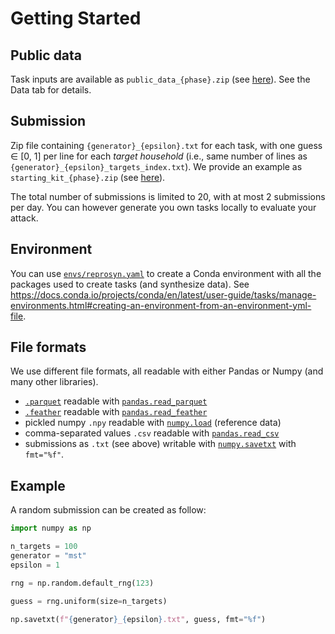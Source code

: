 # Getting Started

## Public data

Task inputs are available as `public_data_{phase}.zip` (see [here](https://github.com/snake-challenge/snake1/releases/tag/v1.0.0)). See the Data tab for details.

## Submission

Zip file containing `{generator}_{epsilon}.txt` for each task, with one guess ∈ [0, 1] per line for each *target household* (i.e., same number of lines as `{generator}_{epsilon}_targets_index.txt`).
We provide an example as `starting_kit_{phase}.zip` (see [here](https://github.com/snake-challenge/snake1/releases/tag/v1.0.0)).

The total number of submissions is limited to 20, with at most 2 submissions per day. You can however generate you own tasks locally to evaluate your attack.

## Environment

You can use [`envs/reprosyn.yaml`](https://github.com/snake-challenge/snake1/blob/Main/envs/reprosyn.yaml) to create a Conda environment with all the packages used to create tasks (and synthesize data). 
See https://docs.conda.io/projects/conda/en/latest/user-guide/tasks/manage-environments.html#creating-an-environment-from-an-environment-yml-file.

## File formats

We use different file formats, all readable with either Pandas or Numpy (and many other libraries).

- [`.parquet`](https://parquet.apache.org/) readable with [`pandas.read_parquet`](https://pandas.pydata.org/docs/reference/api/pandas.read_parquet.html)
- [`.feather`](https://arrow.apache.org/docs/python/feather.html) readable with [`pandas.read_feather`](https://pandas.pydata.org/docs/reference/api/pandas.read_feather.html)
- pickled numpy `.npy` readable with [`numpy.load`](https://numpy.org/doc/stable/reference/generated/numpy.load.html) (reference data)
- comma-separated values `.csv` readable with [`pandas.read_csv`](https://pandas.pydata.org/docs/reference/api/pandas.read_csv.html)
- submissions as `.txt` (see above) writable with [`numpy.savetxt`](https://numpy.org/doc/stable/reference/generated/numpy.savetxt.html) with `fmt="%f"`.

## Example

A random submission can be created as follow:

```python
import numpy as np

n_targets = 100
generator = "mst"
epsilon = 1

rng = np.random.default_rng(123)

guess = rng.uniform(size=n_targets)

np.savetxt(f"{generator}_{epsilon}.txt", guess, fmt="%f")
```
